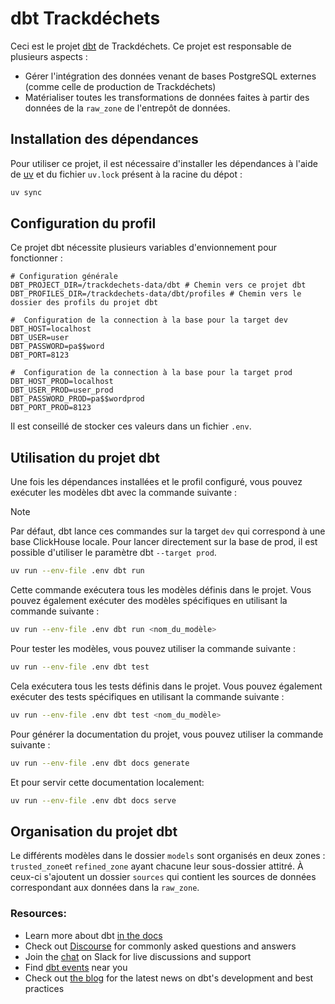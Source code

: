 # dbt Trackdéchets

Ceci est le projet [dbt](https://www.getdbt.com/) de Trackdéchets. Ce projet est responsable de plusieurs aspects :

- Gérer l'intégration des données venant de bases PostgreSQL externes (comme celle de production de Trackdéchets)
- Matérialiser toutes les transformations de données faites à partir des données de la `raw_zone` de l'entrepôt de données.

## Installation des dépendances

Pour utiliser ce projet, il est nécessaire d'installer les dépendances à l'aide de [uv](https://github.com/astral-sh/uv) et du fichier `uv.lock` présent à la racine du dépot :

```bash
uv sync
```

## Configuration du profil

Ce projet dbt nécessite plusieurs variables d'envionnement pour fonctionner :

```
# Configuration générale
DBT_PROJECT_DIR=/trackdechets-data/dbt # Chemin vers ce projet dbt
DBT_PROFILES_DIR=/trackdechets-data/dbt/profiles # Chemin vers le dossier des profils du projet dbt

#  Configuration de la connection à la base pour la target dev
DBT_HOST=localhost
DBT_USER=user
DBT_PASSWORD=pa$$word
DBT_PORT=8123

#  Configuration de la connection à la base pour la target prod
DBT_HOST_PROD=localhost
DBT_USER_PROD=user_prod
DBT_PASSWORD_PROD=pa$$wordprod
DBT_PORT_PROD=8123
```

Il est conseillé de stocker ces valeurs dans un fichier `.env`.

## Utilisation du projet dbt

Une fois les dépendances installées et le profil configuré, vous pouvez exécuter les modèles dbt avec la commande suivante :

> [!NOTE]
> Par défaut, dbt lance ces commandes sur la target `dev` qui correspond à une base ClickHouse locale. Pour lancer directement sur la base de prod, il est possible d'utiliser le paramètre dbt `--target prod`.

```bash
uv run --env-file .env dbt run
```

Cette commande exécutera tous les modèles définis dans le projet. Vous pouvez également exécuter des modèles spécifiques en utilisant la commande suivante :

```bash
uv run --env-file .env dbt run <nom_du_modèle>
```

Pour tester les modèles, vous pouvez utiliser la commande suivante :

```bash
uv run --env-file .env dbt test
```

Cela exécutera tous les tests définis dans le projet. Vous pouvez également exécuter des tests spécifiques en utilisant la commande suivante :

```bash
uv run --env-file .env dbt test <nom_du_modèle>
```

Pour générer la documentation du projet, vous pouvez utiliser la commande suivante :

```bash
uv run --env-file .env dbt docs generate
```

Et pour servir cette documentation localement:

```bash
uv run --env-file .env dbt docs serve
```

## Organisation du projet dbt

Le différents modèles dans le dossier `models` sont organisés en deux zones : `trusted_zone`et `refined_zone` ayant chacune leur sous-dossier attitré.
À ceux-ci s'ajoutent un dossier `sources` qui contient les sources de données correspondant aux données dans la `raw_zone`.

### Resources:

- Learn more about dbt [in the docs](https://docs.getdbt.com/docs/introduction)
- Check out [Discourse](https://discourse.getdbt.com/) for commonly asked questions and answers
- Join the [chat](https://community.getdbt.com/) on Slack for live discussions and support
- Find [dbt events](https://events.getdbt.com) near you
- Check out [the blog](https://blog.getdbt.com/) for the latest news on dbt's development and best practices
